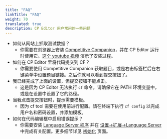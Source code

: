 ```yaml
---
title: "FAQ"
linkTitle: "FAQ"
weight: 70
translated: true
description: CP Editor 用户常问的一些问题
---
```


-   如何从网站上抓取测试数据？
    -   你需要在浏览器上安装 [Competitive Companion](https://github.com/jmerle/competitive-companion)，并在 CP Editor 运行时使用它。[这个 youtube 视频](https://youtu.be/IVx1rSqYz7c) 演示了安装过程。
-   如何在 CP Editor 里将代码提交到 CF？
    -   你需要使用 Competitive Companion 获取题目，或是右击标签栏后在右键菜单中设置题目链接。之后你就可以看到提交按钮了。
-   我已经完成了上面的设置，但提交按钮不能点击。
    -   这是因为 CP Editor 无法执行 `cf` 命令。请确保它在 PATH 环境变量中，或是在设置中设置了它的路径。
-   当我点击提交按钮时，提示需要模板。
    -   因为 cf tool 需要在使用前进行配置。请在终端下执行 `cf config` 以完成用户名和密码设置，并添加模板。
-   如何在代码编辑框中启用错误提示？
    -   你需要安装 [Language Server 程序](https://microsoft.github.io/language-server-protocol/implementors/servers/) 并在 [设置->扩展->Language Server](../preferences/extensions/_index.zh.md#language-server) 中完成有关配置。更多细节详见 [初始化](../setup/_index.zh.md) 页面。

